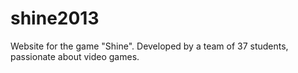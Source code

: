 shine2013
=========

Website for the game "Shine".
Developed by a team of 37 students, passionate about video games.
